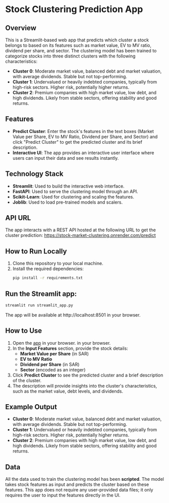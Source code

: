 # Stock Clustering Prediction App

## Overview
This is a Streamlit-based web app that predicts which cluster a stock belongs to based on its features such as market value, EV to MV ratio, dividend per share, and sector. The clustering model has been trained to categorize stocks into three distinct clusters with the following characteristics:

- **Cluster 0**: Moderate market value, balanced debt and market valuation, with average dividends. Stable but not top-performing.
- **Cluster 1**: Undervalued or heavily indebted companies, typically from high-risk sectors. Higher risk, potentially higher returns.
- **Cluster 2**: Premium companies with high market value, low debt, and high dividends. Likely from stable sectors, offering stability and good returns.

## Features
- **Predict Cluster**: Enter the stock's features in the text boxes (Market Value per Share, EV to MV Ratio, Dividend per Share, and Sector) and click "Predict Cluster" to get the predicted cluster and its brief description.
- **Interactive UI**: The app provides an interactive user interface where users can input their data and see results instantly.

## Technology Stack
- **Streamlit**: Used to build the interactive web interface.
- **FastAPI**: Used to serve the clustering model through an API.
- **Scikit-Learn**: Used for clustering and scaling the features.
- **Joblib**: Used to load pre-trained models and scalers.

## API URL
The app interacts with a REST API hosted at the following URL to get the cluster prediction:
https://stock-market-clustering.onrender.com/predict


## How to Run Locally
1. Clone this repository to your local machine.
2. Install the required dependencies:
   ```bash
   pip install -r requirements.txt
   ```
## Run the Streamlit app:
```bash
streamlit run streamlit_app.py
```
The app will be available at http://localhost:8501 in your browser.

## How to Use

1. Open the [app](https://stock-market-clustering.streamlit.app/) in your browser.
 in your browser.
2. In the **Input Features** section, provide the stock details:
   - **Market Value per Share** (in SAR)
   - **EV to MV Ratio**
   - **Dividend per Share** (in SAR)
   - **Sector** (encoded as an integer)
3. Click **Predict Cluster** to see the predicted cluster and a brief description of the cluster.
4. The description will provide insights into the cluster's characteristics, such as the market value, debt levels, and dividends.

## Example Output

- **Cluster 0**: Moderate market value, balanced debt and market valuation, with average dividends. Stable but not top-performing.
- **Cluster 1**: Undervalued or heavily indebted companies, typically from high-risk sectors. Higher risk, potentially higher returns.
- **Cluster 2**: Premium companies with high market value, low debt, and high dividends. Likely from stable sectors, offering stability and good returns.

## Data

All the data used to train the clustering model has been **scripted**. The model takes stock features as input and predicts the cluster based on these features. This app does not require any user-provided data files; it only requires the user to input the features directly in the UI.
